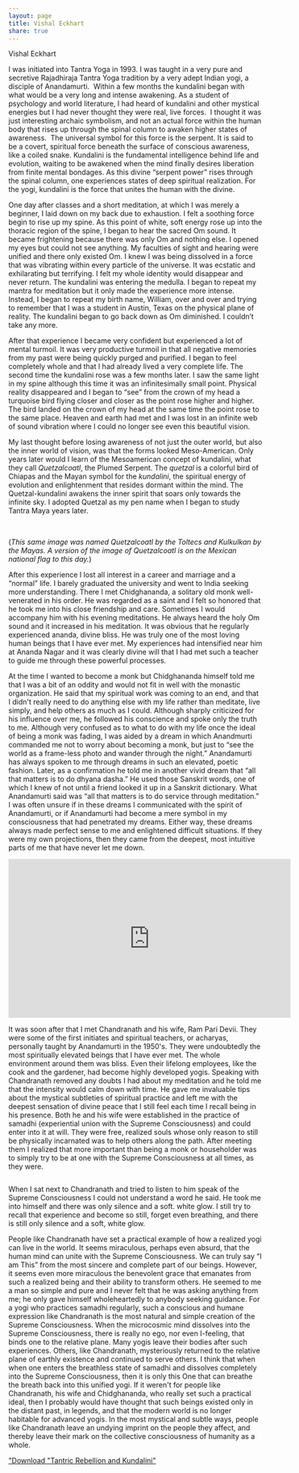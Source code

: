 ```yaml
---
layout: page
title: Vishal Eckhart
share: true
---
```



Vishal Eckhart


I was initiated into Tantra Yoga in 1993. I was taught in a very pure and secretive Rajadhiraja Tantra Yoga tradition by a very adept Indian yogi, a disciple of Anandamurti.  Within a few months the kundalini began with what would be a very long and intense awakening. As a student of psychology and world literature, I had heard of kundalini and other mystical energies but I had never thought they were real, live forces.  I thought it was just interesting archaic symbolism, and not an actual force within the human body that rises up through the spinal column to awaken higher states of awareness.  The universal symbol for this force is the serpent. It is said to be a covert, spiritual force beneath the surface of conscious awareness, like a coiled snake. Kundalini is the fundamental intelligence behind life and evolution, waiting to be awakened when the mind finally desires liberation from finite mental bondages. As this divine “serpent power” rises through the spinal column, one experiences states of deep spiritual realization. For the yogi, kundalini is the force that unites the human with the divine.

One day after classes and a short meditation, at which I was merely a beginner, I laid down on my back due to exhaustion. I felt a soothing force begin to rise up my spine. As this point of white, soft energy rose up into the thoracic region of the spine, I began to hear the sacred Om sound.  It became frightening because there was only Om and nothing else. I opened my eyes but could not see anything. My faculties of sight and hearing were unified and there only existed Om. I knew I was being dissolved in a force that was vibrating within every particle of the universe. It was ecstatic and exhilarating but terrifying. I felt my whole identity would disappear and never return. The kundalini was entering the medulla. I began to repeat my mantra for meditation but it only made the experience more intense. Instead, I began to repeat my birth name, William, over and over and trying to remember that I was a student in Austin, Texas on the physical plane of reality. The kundalini began to go back down as Om diminished. I couldn’t take any more.

After that experience I became very confident but experienced a lot of mental turmoil.  It was very productive turmoil in that all negative memories from my past were being quickly purged and purified. I began to feel completely whole and that I had already lived a very complete life. The second time the kundalini rose was a few months later. I saw the same light in my spine although this time it was an infinitesimally small point. Physical reality disappeared and I began to “see” from the crown of my head a turquoise bird flying closer and closer as the point rose higher and higher. The bird landed on the crown of my head at the same time the point rose to the same place. Heaven and earth had met and I was lost in an infinite web of sound vibration where I could no longer see even this beautiful vision. 

My last thought before losing awareness of not just the outer world, but also the inner world of vision, was that the forms looked Meso-American. Only years later would I learn of the Mesoamerican concept of kundalini, what they call <em>Quetzalcoatl</em>, the Plumed Serpent.  The <em>quetzal</em> is a colorful bird of Chiapas and the Mayan symbol for the <em>kundalini</em>, the spiritual energy of evolution and enlightenment that resides dormant within the mind. The Quetzal-kundalini awakens the inner spirit that soars only towards the infinite sky. I adopted Quetzal as my pen name when I began to study Tantra Maya years later.

<img src="https://quetzalwill.github.io/quetzalwill/images/quetzal.jpg" alt="">

<img src="https://quetzalwill.github.io/quetzalwill/images/quetzalcoatl.jpg" alt="">

(<em>This same image was named <em>Quetzalcoatl</em> by the Toltecs and <em>Kulkulkan</em> by the Mayas. A version of the image of Quetzalcoatl is on the Mexican national flag to this day.</em>)


After this experience I lost all interest in a career and marriage and a “normal” life. I barely graduated the university and went to India seeking more understanding. There I met Chidghananda, a solitary old monk well-venerated in his order. He was regarded as a saint and I felt so honored that he took me into his close friendship and care. Sometimes I would accompany him with his evening meditations.  He always heard the holy Om sound and it increased in his meditation. It was obvious that he regularly experienced ananda, divine bliss. He was truly one of the most loving human beings that I have ever met. My experiences had intensified near him at Ananda Nagar and it was clearly divine will that I had met such a teacher to guide me through these powerful processes.

At the time I wanted to become a monk but Chidghananda himself told me that I was a bit of an oddity and would not fit in well with the monastic organization.  He said that my spiritual work was coming to an end, and that I didn't really need to do anything else with my life rather than meditate, live simply, and help others as much as I could.  Although sharply criticized for his influence over me, he followed his conscience and spoke only the truth to me.   Although very confused as to what to do with my life once the ideal of being a monk was fading, I was aided by a dream in which Anandmurti commanded me not to worry about becoming a monk, but just to “see the world as a frame-less photo and wander through the night.” Anandamurti has always spoken to me through dreams in such an elevated, poetic fashion.  Later, as a confirmation he told me in another vivid dream that “all that matters is to do dhyana dasha.”  He used those Sanskrit words, one of which I knew of not until a friend looked it up in a Sanskrit dictionary. What Anandamurti said was “all that matters is to do service through meditation.” I was often unsure if in these dreams I communicated with the spirit of Anandamurti, or if Anandamurti had become a mere symbol in my consciousness that had penetrated my dreams.  Either way, these dreams always made perfect sense to me and enlightened difficult situations.  If they were my own projections, then they came from the deepest, most intuitive parts of me that have never let me down.

 <iframe width="560" height="315" src="https://www.youtube.com/embed/oi_HRlNnWjI" frameborder="0" allowfullscreen></iframe>

It was soon after that I met Chandranath and his wife, Ram Pari Devii. They were some of the first initiates and spiritual teachers, or acharyas, personally taught by Anandamurti in the 1950's.  They were undoubtedly the most spiritually elevated beings that I have ever met. The whole environment around them was bliss. Even their lifelong employees, like the cook and the gardener, had become highly developed yogis. Speaking with Chandranath removed any doubts I had about my meditation and he told me that the intensity would calm down with time. He gave me invaluable tips about the mystical subtleties of spiritual practice and left me with the deepest sensation of divine peace that I still feel each time I recall being in his presence. Both he and his wife were established in the practice of samadhi (experiential union with the Supreme Consciousness) and could enter into it at will. They were free, realized souls whose only reason to still be physically incarnated was to help others along the path. After meeting them I realized that more important than being a monk or householder was to simply try to be at one with the Supreme Consciousness at all times, as they were. 

<img src="https://quetzalwill.github.io/quetzalwill/images/chandranath.jpg" alt="">

When I sat next to Chandranath and tried to listen to him speak of the Supreme Consciousness I could not understand a word he said. He took me into himself and there was only silence and a soft. white glow. I still try to recall that experience and become so still, forget even breathing, and there is still only silence and a soft, white glow.

People like Chandranath have set a practical example of how a realized yogi can live in the world. It seems miraculous, perhaps even absurd, that the human mind can unite with the Supreme Consciousness. We can truly say “I am This” from the most sincere and complete part of our beings. However, it seems even more miraculous the benevolent grace that emanates from such a realized being and their ability to transform others. He seemed to me a man so simple and pure and I never felt that he was asking anything from me; he only gave himself wholeheartedly to anybody seeking guidance. For a yogi who practices samadhi regularly, such a conscious and humane expression like Chandranath is the most natural and simple creation of the Supreme Consciousness. When the microcosmic mind dissolves into the Supreme Consciousness, there is really no ego, nor even I-feeling, that binds one to the relative plane. Many yogis leave their bodies after such experiences. Others, like Chandranath, mysteriously returned to the relative plane of earthly existence and continued to serve others. I think that when when one enters the breathless state of samadhi and dissolves completely into the Supreme Consciousness, then it is only this One that can breathe the breath back into this unified yogi. If it weren't for people like Chandranath, his wife and Chidghananda, who really set such a practical ideal, then I probably would have thought that such beings existed only in the distant past, in legends, and that the modern world is no longer habitable for advanced yogis. In the most mystical and subtle ways, people like Chandranath leave an undying imprint on the people they affect, and thereby leave their mark on the collective consciousness of humanity as a whole. 





<a href="https://quetzalwill.github.io/quetzalwill/tantric-rebellion-and-kundalini.pdf">"Download "Tantric Rebellion and Kundalini"</a>

